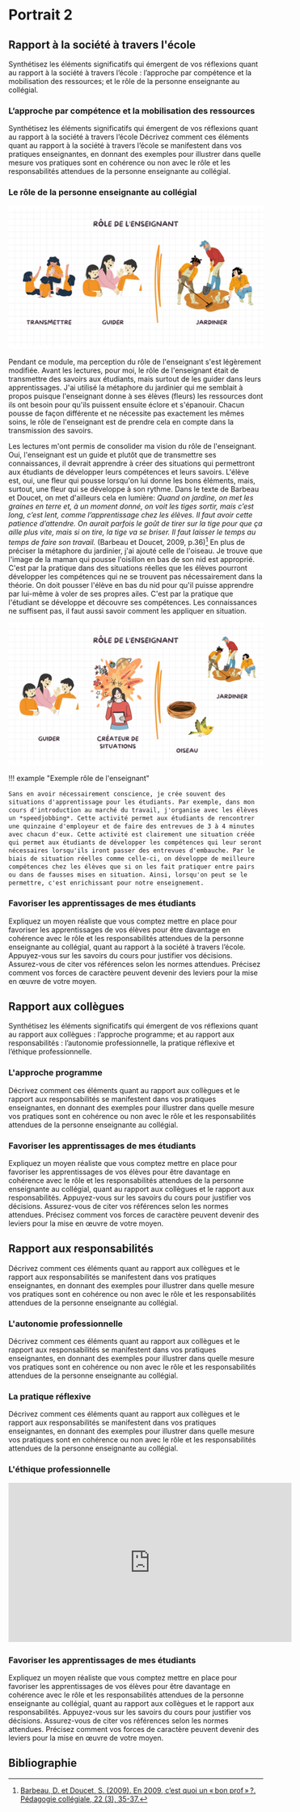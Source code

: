 # Portrait 2

## Rapport à la société à travers l'école
Synthétisez les éléments significatifs qui émergent de vos réflexions quant au rapport à la société à travers l’école : l’approche par compétence et la mobilisation des ressources; et le rôle de la personne enseignante au collégial.

### L’approche par compétence et la mobilisation des ressources
Synthétisez les éléments significatifs qui émergent de vos réflexions quant au rapport à la société à travers l’école 
Décrivez comment ces éléments quant au rapport à la société à travers l’école se manifestent dans vos pratiques enseignantes, en donnant des exemples pour illustrer dans quelle mesure vos pratiques sont en cohérence ou non avec le rôle et les responsabilités attendues de la personne enseignante au collégial. 

### Le rôle de la personne enseignante au collégial
![Première impression du rôle](image/role1.jpg)

Pendant ce module, ma perception du rôle de l'enseignant s'est légèrement modifiée. Avant les lectures, pour moi, le rôle de l'enseignant était de transmettre des savoirs aux étudiants, mais surtout de les guider dans leurs apprentissages. J'ai utilisé la métaphore du jardinier qui me semblait à propos puisque l'enseignant donne à ses élèves (fleurs) les ressources dont ils ont besoin pour qu'ils puissent ensuite éclore et s'épanouir. Chacun pousse de façon différente et ne nécessite pas exactement les mêmes soins, le rôle de l'enseignant est de prendre cela en compte dans la transmission des savoirs.


Les lectures m'ont permis de consolider ma vision du rôle de l'enseignant. Oui, l'enseignant est un guide et plutôt que de transmettre ses connaissances, il devrait apprendre à créer des situations qui permettront aux étudiants de développer leurs compétences et leurs savoirs. L'élève est, oui, une fleur qui pousse lorsqu'on lui donne les bons éléments, mais, surtout, une fleur qui se développe à son rythme. Dans le texte de Barbeau et Doucet, on met d'ailleurs cela en lumière: *Quand on jardine, on met les graines en terre et, à un moment donné, on voit les tiges sortir, mais c’est long, c’est lent, comme l’apprentissage chez les élèves. Il faut avoir cette patience d’attendre. On aurait parfois le goût de tirer sur la tige pour que ça aille plus vite, mais si on tire, la tige va se briser. Il faut laisser le temps au temps de faire son travail.* (Barbeau et Doucet, 2009, p.36)[^bon prof] En plus de préciser la métaphore du jardinier, j'ai ajouté celle de l'oiseau. Je trouve que l'image de la maman qui pousse l'oisillon en bas de son nid est approprié. C'est par la pratique dans des situations réelles que les élèves pourront développer les compétences qui ne se trouvent pas nécessairement dans la théorie. On doit pousser l'élève en bas du nid pour qu'il puisse apprendre par lui-même à voler de ses propres ailes. C'est par la pratique que l'étudiant se développe et découvre ses compétences. Les connaissances ne suffisent pas, il faut aussi savoir comment les appliquer en situation. 

![Deuxième impression du rôle](image/Role2.jpg)

!!! example "Exemple rôle de l'enseignant"

    Sans en avoir nécessairement conscience, je crée souvent des situations d'apprentissage pour les étudiants. Par exemple, dans mon cours d'introduction au marché du travail, j'organise avec les élèves un *speedjobbing*. Cette activité permet aux étudiants de rencontrer une quinzaine d'employeur et de faire des entrevues de 3 à 4 minutes avec chacun d'eux. Cette activité est clairement une situation créée qui permet aux étudiants de développer les compétences qui leur seront nécessaires lorsqu'ils iront passer des entrevues d'embauche. Par le biais de situation réelles comme celle-ci, on développe de meilleure compétences chez les élèves que si on les fait pratiquer entre pairs ou dans de fausses mises en situation. Ainsi, lorsqu'on peut se le permettre, c'est enrichissant pour notre enseignement. 

### Favoriser les apprentissages de mes étudiants
Expliquez un moyen réaliste que vous comptez mettre en place pour favoriser les apprentissages de vos élèves pour être davantage en cohérence avec le rôle et les responsabilités attendues de la personne enseignante au collégial, quant au rapport à la société à travers l’école. Appuyez-vous sur les savoirs du cours pour justifier vos décisions. Assurez-vous de citer vos références selon les normes attendues. Précisez comment vos forces de caractère peuvent devenir des leviers pour la mise en œuvre de votre moyen. 

## Rapport aux collègues 
Synthétisez les éléments significatifs qui émergent de vos réflexions quant au rapport aux collègues : l’approche programme; et au rapport aux responsabilités : l’autonomie professionnelle, la pratique réflexive et l’éthique professionnelle.  
### L'approche programme
Décrivez comment ces éléments quant au rapport aux collègues et le rapport aux responsabilités se manifestent dans vos pratiques enseignantes, en donnant des exemples pour illustrer dans quelle mesure vos pratiques sont en cohérence ou non avec le rôle et les responsabilités attendues de la personne enseignante au collégial. 

### Favoriser les apprentissages de mes étudiants
Expliquez un moyen réaliste que vous comptez mettre en place pour favoriser les apprentissages de vos élèves pour être davantage en cohérence avec le rôle et les responsabilités attendues de la personne enseignante au collégial, quant au rapport aux collègues et le rapport aux responsabilités. Appuyez-vous sur les savoirs du cours pour justifier vos décisions. Assurez-vous de citer vos références selon les normes attendues. Précisez comment vos forces de caractère peuvent devenir des leviers pour la mise en œuvre de votre moyen. 


## Rapport aux responsabilités
Décrivez comment ces éléments quant au rapport aux collègues et le rapport aux responsabilités se manifestent dans vos pratiques enseignantes, en donnant des exemples pour illustrer dans quelle mesure vos pratiques sont en cohérence ou non avec le rôle et les responsabilités attendues de la personne enseignante au collégial. 

### L'autonomie professionnelle
Décrivez comment ces éléments quant au rapport aux collègues et le rapport aux responsabilités se manifestent dans vos pratiques enseignantes, en donnant des exemples pour illustrer dans quelle mesure vos pratiques sont en cohérence ou non avec le rôle et les responsabilités attendues de la personne enseignante au collégial. 

### La pratique réflexive
Décrivez comment ces éléments quant au rapport aux collègues et le rapport aux responsabilités se manifestent dans vos pratiques enseignantes, en donnant des exemples pour illustrer dans quelle mesure vos pratiques sont en cohérence ou non avec le rôle et les responsabilités attendues de la personne enseignante au collégial. 

### L'éthique professionnelle
<iframe width="560" height="315" src="https://www.youtube.com/embed/kCHXW3lPFvo?si=V7ULvezYIYv4g_M8" title="YouTube video player" frameborder="0" allow="accelerometer; autoplay; clipboard-write; encrypted-media; gyroscope; picture-in-picture; web-share" referrerpolicy="strict-origin-when-cross-origin" allowfullscreen></iframe>

### Favoriser les apprentissages de mes étudiants
Expliquez un moyen réaliste que vous comptez mettre en place pour favoriser les apprentissages de vos élèves pour être davantage en cohérence avec le rôle et les responsabilités attendues de la personne enseignante au collégial, quant au rapport aux collègues et le rapport aux responsabilités. Appuyez-vous sur les savoirs du cours pour justifier vos décisions. Assurez-vous de citer vos références selon les normes attendues. Précisez comment vos forces de caractère peuvent devenir des leviers pour la mise en œuvre de votre moyen. 

## Bibliographie

[^bon prof]: [Barbeau, D. et Doucet, S. (2009). En 2009, c’est quoi un « bon prof » ?. Pédagogie collégiale, 22 (3), 35-37.](https://eduq.info/xmlui/handle/11515/21746)
